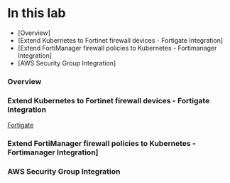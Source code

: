 # In this lab

* [Overview]
* [Extend Kubernetes to Fortinet firewall devices - Fortigate Integration] 
* [Extend FortiManager firewall policies to Kubernetes - Fortimanager Integration] 
* [AWS Security Group Integration] 

### Overview


### Extend Kubernetes to Fortinet firewall devices - Fortigate Integration



<a href="https://drive.google.com/file/d/1NDphqsYbhhLo2ojYITA07GlisbzkCWbk/view" target="_blank">Fortigate</a>




### Extend FortiManager firewall policies to Kubernetes - Fortimanager Integration]


### AWS Security Group Integration

